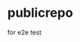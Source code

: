 # publicrepo
for e2e test













































































































































































































































































































































































































































































































































































































































































































































































































































































































































































































































































































































































































































































































































































































































































































































































































































































































































































































































































































































































































































































































































































































































































































































































































































































































































































































































































































































































































































































































































































































































































































































































































































































































































































































































































































































































